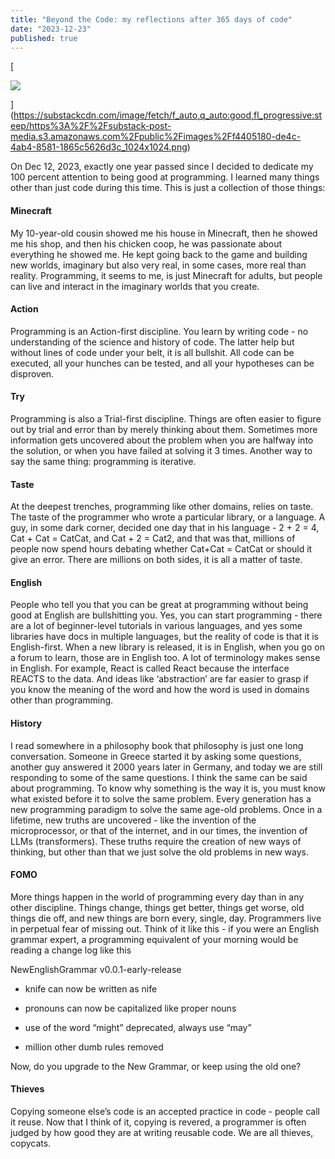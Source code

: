 ```yaml
---
title: "Beyond the Code: my reflections after 365 days of code"
date: "2023-12-23"
published: true
---
```

[

![](https://substack-post-media.s3.amazonaws.com/public/images/f4405180-de4c-4ab4-8581-1865c5626d3c_1024x1024.png)



](https://substackcdn.com/image/fetch/f_auto,q_auto:good,fl_progressive:steep/https%3A%2F%2Fsubstack-post-media.s3.amazonaws.com%2Fpublic%2Fimages%2Ff4405180-de4c-4ab4-8581-1865c5626d3c_1024x1024.png)

On Dec 12, 2023, exactly one year passed since I decided to dedicate my 100 percent attention to being good at programming. I learned many things other than just code during this time. This is just a collection of those things:

#### Minecraft

My 10-year-old cousin showed me his house in Minecraft, then he showed me his shop, and then his chicken coop, he was passionate about everything he showed me. He kept going back to the game and building new worlds, imaginary but also very real, in some cases, more real than reality. Programming, it seems to me, is just Minecraft for adults, but people can live and interact in the imaginary worlds that you create.

#### Action

Programming is an Action-first discipline. You learn by writing code - no understanding of the science and history of code. The latter help but without lines of code under your belt, it is all bullshit. All code can be executed, all your hunches can be tested, and all your hypotheses can be disproven.

#### Try

Programming is also a Trial-first discipline. Things are often easier to figure out by trial and error than by merely thinking about them. Sometimes more information gets uncovered about the problem when you are halfway into the solution, or when you have failed at solving it 3 times. Another way to say the same thing: programming is iterative.

#### Taste

At the deepest trenches, programming like other domains, relies on taste. The taste of the programmer who wrote a particular library, or a language. A guy, in some dark corner, decided one day that in his language - 2 + 2 = 4, Cat + Cat = CatCat, and Cat + 2 = Cat2, and that was that, millions of people now spend hours debating whether Cat+Cat = CatCat or should it give an error. There are millions on both sides, it is all a matter of taste.

#### English

People who tell you that you can be great at programming without being good at English are bullshitting you. Yes, you can start programming - there are a lot of beginner-level tutorials in various languages, and yes some libraries have docs in multiple languages, but the reality of code is that it is English-first. When a new library is released, it is in English, when you go on a forum to learn, those are in English too. A lot of terminology makes sense in English. For example, React is called React because the interface REACTS to the data. And ideas like ‘abstraction’ are far easier to grasp if you know the meaning of the word and how the word is used in domains other than programming.

#### History

I read somewhere in a philosophy book that philosophy is just one long conversation. Someone in Greece started it by asking some questions, another guy answered it 2000 years later in Germany, and today we are still responding to some of the same questions. I think the same can be said about programming. To know why something is the way it is, you must know what existed before it to solve the same problem. Every generation has a new programming paradigm to solve the same age-old problems. Once in a lifetime, new truths are uncovered - like the invention of the microprocessor, or that of the internet, and in our times, the invention of LLMs (transformers). These truths require the creation of new ways of thinking, but other than that we just solve the old problems in new ways.

#### FOMO

More things happen in the world of programming every day than in any other discipline. Things change, things get better, things get worse, old things die off, and new things are born every, single, day. Programmers live in perpetual fear of missing out. Think of it like this - if you were an English grammar expert, a programming equivalent of your morning would be reading a change log like this

NewEnglishGrammar v0.0.1-early-release

-   knife can now be written as nife
    
-   pronouns can now be capitalized like proper nouns
    
-   use of the word “might” deprecated, always use “may”
    
-   million other dumb rules removed
    

Now, do you upgrade to the New Grammar, or keep using the old one?

#### Thieves

Copying someone else’s code is an accepted practice in code - people call it reuse. Now that I think of it, copying is revered, a programmer is often judged by how good they are at writing reusable code. We are all thieves, copycats.